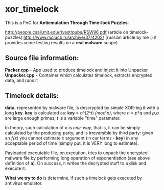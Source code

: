 xor_timelock
============

This is a PoC for **Antiemulation Through Time-lock Puzzles**:

http://people.csail.mit.edu/rivest/pubs/RSW96.pdf (article on timelock-puzzles)
http://www.moluch.ru/archive/37/4202/ (russian article by me :) it provides some testing results on a **real malware** scope)


Source file information:
------------------------

**Packer.cpp** - App used to produce timelock and inject it into Unpacker
**Unpacker.cpp** - Container which calculates timelock, extracts encrypted data, and runs it

Timelock details:
----------------
**data**, represented by malware file, is descrypted by simple XOR-ing it with a long **key**.
**key** is calculated as: **key** = <em>a</em>^(<em>2</em>^<em>t</em>) <em>(mod n)</em>, where <em>n</em> = <em>p</em>*<em>q</em> and
<em>p,q</em> are large enough primes; <em>t</em> is a variable "time" parameter.

In theory, such calculation of <em>a</em> is <em>one-way</em>, that is, it can be simply calculated by the producing party, 
and is irreversible by third party: given an <em>f(x)</em> you cannot estimate <em>x</em> argument (in our terms - **key**) in any acceptable period of time (simply put, it is VERY long to estimate).

Payloaded executable file, on execution, tries to unpack the encrypted malware file by performing long operation of exponentiation (see above definition of **a**).
On success, it writes the decrypted stuff to a disk and execute it.

**What we try to do** is determine, if such a timelock gets executed by antivirus emulator.

